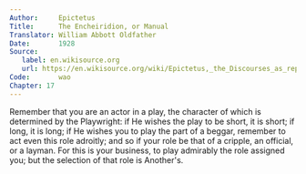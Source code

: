 ```yaml
---
Author:     Epictetus  
Title:      The Encheiridion, or Manual  
Translator: William Abbott Oldfather  
Date:       1928  
Source: 
   label: en.wikisource.org
   url: https://en.wikisource.org/wiki/Epictetus,_the_Discourses_as_reported_by_Arrian,_the_Manual,_and_Fragments/Manual 
Code:       wao  
Chapter: 17
---
```


Remember that you are an actor in a play, the character of which is determined
by the Playwright: if He wishes the play to be short, it is short; if long, it
is long; if He wishes you to play the part of a beggar, remember to act even
this role adroitly; and so if your role be that of a cripple, an official, or a
layman. For this is your business, to play admirably the role assigned you; but
the selection of that role is Another's.


